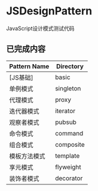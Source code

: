# JSDesignPattern
JavaScript设计模式测试代码

## 已完成内容

|Pattern Name|Directory|
|---|---|
|[JS基础]|basic|
|单例模式|singleton|
|代理模式|proxy|
|迭代器模式|iterator|
|观察者模式|pubsub|
|命令模式|command|
|组合模式|composite|
|模板方法模式|template|
|享元模式|flyweight|
|装饰者模式|decorator|
